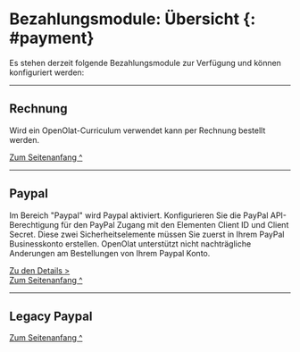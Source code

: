 # Bezahlungsmodule: Übersicht {: #payment}

Es stehen derzeit folgende Bezahlungsmodule zur Verfügung und können konfiguriert werden:

---

## Rechnung

Wird ein OpenOlat-Curriculum verwendet kann per Rechnung bestellt werden.

[Zum Seitenanfang ^](#payment)

---
  
## Paypal

Im Bereich "Paypal" wird Paypal aktiviert. Konfigurieren Sie die PayPal API-
Berechtigung für den PayPal Zugang mit den Elementen Client ID und Client
Secret. Diese zwei Sicherheitselemente müssen Sie zuerst in Ihrem PayPal
Businesskonto erstellen. OpenOlat unterstützt nicht nachträgliche Anderungen
am Bestellungen von Ihrem Paypal Konto.

[Zu den Details >](PayPal_Configuration.de.md)<br>
[Zum Seitenanfang ^](#payment)

---

## Legacy Paypal

[Zum Seitenanfang ^](#payment)